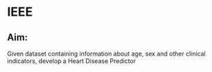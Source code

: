 # IEEE

## Aim:
Given dataset containing information about age, sex and other clinical indicators, develop a Heart Disease Predictor
